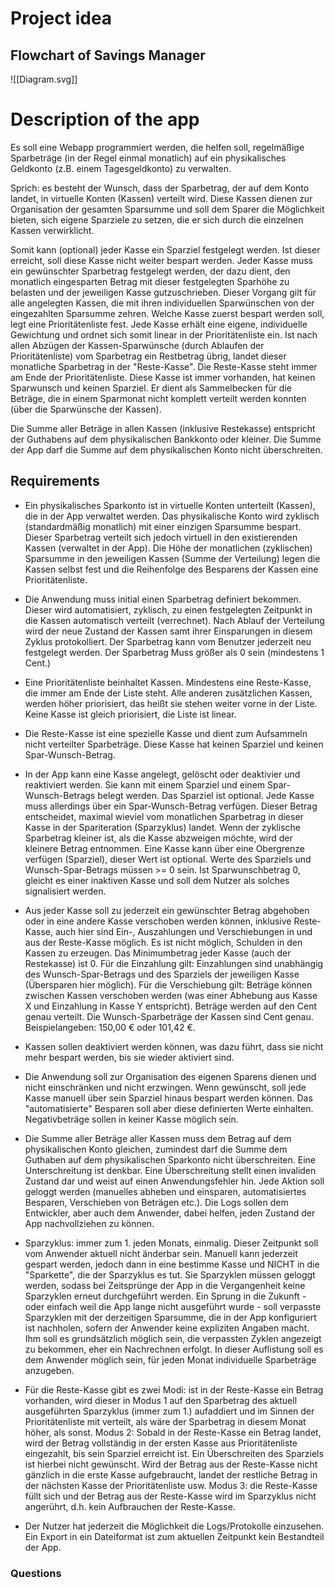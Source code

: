 # Project idea

## Flowchart of Savings Manager

![[Diagram.svg]]

# Description of the app

Es soll eine Webapp programmiert werden, die helfen soll, regelmäßige Sparbeträge (in der Regel einmal monatlich) auf ein physikalisches Geldkonto (z.B. einem Tagesgeldkonto) zu verwalten.

Sprich: es besteht der Wunsch, dass der Sparbetrag, der auf dem Konto landet, in virtuelle Konten (Kassen) verteilt wird. Diese Kassen dienen zur Organisation der gesamten Sparsumme und soll dem Sparer die Möglichkeit bieten, sich eigene Sparziele zu setzen, die er sich durch die einzelnen Kassen verwirklicht.

Somit kann (optional) jeder Kasse ein Sparziel festgelegt werden. Ist dieser erreicht, soll diese Kasse nicht weiter bespart werden. Jeder Kasse muss ein gewünschter Sparbetrag festgelegt werden, der dazu dient, den monatlich eingesparten Betrag mit dieser festgelegten Sparhöhe zu belasten und der jeweiligen Kasse gutzuschrieben. Dieser Vorgang gilt für alle angelegten Kassen, die mit ihren individuellen Sparwünschen von der eingezahlten Sparsumme zehren. Welche Kasse zuerst bespart werden soll, legt eine Prioritätenliste fest. Jede Kasse erhält eine eigene, individuelle Gewichtung und ordnet sich somit linear in der Prioritätenliste ein. Ist nach allen Abzügen der Kassen-Sparwünsche (durch Ablaufen der Prioritätenliste) vom Sparbetrag ein Restbetrag übrig, landet dieser monatliche Sparbetrag in der "Reste-Kasse". Die Reste-Kasse steht immer am Ende der Prioritätenliste. Diese Kasse ist immer vorhanden, hat keinen Sparwunsch und keinen Sparziel. Er dient als Sammelbecken für die Beträge, die in einem Sparmonat nicht komplett verteilt werden konnten (über die Sparwünsche der Kassen). 

Die Summe aller Beträge in allen Kassen (inklusive Restekasse) entspricht der Guthabens auf dem physikalischen Bankkonto oder kleiner. Die Summe der App darf die Summe auf dem physikalischen Konto nicht überschreiten.

## Requirements

- Ein physikalisches Sparkonto ist in virtuelle Konten unterteilt (Kassen), die in der App verwaltet werden. Das physikalische Konto wird zyklisch (standardmäßig monatlich) mit einer einzigen Sparsumme bespart. Dieser Sparbetrag verteilt sich jedoch virtuell in den existierenden Kassen (verwaltet in der App). Die Höhe der monatlichen (zyklischen) Sparsumme in den jeweiligen Kassen (Summe der Verteilung) legen die Kassen selbst fest und die Reihenfolge des Besparens der Kassen eine Prioritätenliste.

- Die Anwendung muss initial einen Sparbetrag definiert bekommen. Dieser wird automatisiert, zyklisch, zu einen festgelegten Zeitpunkt in die Kassen automatisch verteilt (verrechnet). Nach Ablauf der Verteilung wird der neue Zustand der Kassen samt ihrer Einsparungen in diesem Zyklus protokolliert. Der Sparbetrag kann vom Benutzer jederzeit neu festgelegt werden. Der Sparbetrag Muss größer als 0 sein (mindestens 1 Cent.)

- Eine Prioritätenliste beinhaltet Kassen. Mindestens eine Reste-Kasse, die immer am Ende der Liste steht. Alle anderen zusätzlichen Kassen, werden höher priorisiert, das heißt sie stehen weiter vorne in der Liste. Keine Kasse ist gleich priorisiert, die Liste ist linear.

- Die Reste-Kasse ist eine spezielle Kasse und dient zum Aufsammeln nicht verteilter Sparbeträge. Diese Kasse hat keinen Sparziel und keinen Spar-Wunsch-Betrag.

- In der App kann eine Kasse angelegt, gelöscht oder deaktivier und reaktiviert werden. Sie kann mit einem Sparziel und einem Spar-Wunsch-Betrags belegt werden. Das Sparziel ist optional. Jede Kasse muss allerdings über ein Spar-Wunsch-Betrag verfügen. Dieser Betrag entscheidet, maximal wieviel vom monatlichen Sparbetrag in dieser Kasse in der Spariteration (Sparzyklus) landet. Wenn der zyklische Sparbetrag kleiner ist, als die Kasse abzweigen möchte, wird der kleinere Betrag entnommen. Eine Kasse kann über eine Obergrenze verfügen (Sparziel), dieser Wert ist optional. Werte des Sparziels und Wunsch-Spar-Betrags müssen >= 0 sein. Ist Sparwunschbetrag 0, gleicht es einer inaktiven Kasse und soll dem Nutzer als solches signalisiert werden.

- Aus jeder Kasse soll zu jederzeit ein gewünschter Betrag abgehoben oder in eine andere Kasse verschoben werden können, inklusive Reste-Kasse, auch hier sind Ein-, Auszahlungen und Verschiebungen in und aus der Reste-Kasse möglich.  Es ist nicht möglich, Schulden in den Kassen zu erzeugen. Das Minimumbetrag jeder Kasse (auch der Restekasse) ist 0. Für die Einzahlung gilt: Einzahlungen sind unabhängig des Wunsch-Spar-Betrags und des Sparziels der jeweiligen Kasse (Übersparen hier möglich). Für die Verschiebung gilt: Beträge können zwischen Kassen verschoben werden (was einer Abhebung aus Kasse X und Einzahlung in Kasse Y entspricht). Beträge werden auf den Cent genau verteilt. Die Wunsch-Sparbeträge der Kassen sind Cent genau. Beispielangeben: 150,00 € oder 101,42 €.

- Kassen sollen deaktiviert werden können, was dazu führt, dass sie nicht mehr bespart werden, bis sie wieder aktiviert sind.

- Die Anwendung soll zur Organisation des eigenen Sparens dienen und nicht einschränken und nicht erzwingen. Wenn gewünscht, soll jede Kasse manuell über sein Sparziel hinaus bespart werden können. Das "automatisierte" Besparen soll aber diese definierten Werte einhalten. Negativbeträge sollen in keiner Kasse möglich sein.

- Die Summe aller Beträge aller Kassen muss dem Betrag auf dem physikalischen Konto gleichen, zumindest darf die Summe dem Guthaben auf dem physikalischen Sparkonto nicht überschreiten. Eine Unterschreitung ist denkbar. Eine Überschreitung stellt einen invaliden Zustand dar und weist auf einen Anwendungsfehler hin. Jede Aktion soll geloggt werden (manuelles abheben und einsparen, automatisiertes Besparen, Verschieben von Beträgen etc.). Die Logs sollen dem Entwickler, aber auch dem Anwender, dabei helfen, jeden Zustand der App nachvollziehen zu können.

- Sparzyklus: immer zum 1. jeden Monats, einmalig. Dieser Zeitpunkt soll vom Anwender aktuell nicht änderbar sein. Manuell kann jederzeit gespart werden, jedoch dann in eine bestimme Kasse und NICHT in die "Sparkette", die der Sparzyklus es tut. Sie Sparzyklen müssen geloggt werden, sodass bei Zeitsprünge der App in die Vergangenheit keine Sparzyklen erneut durchgeführt werden. Ein Sprung in die Zukunft - oder einfach weil die App lange nicht ausgeführt wurde - soll verpasste Sparzyklen mit der derzeitigen Sparsumme, die in der App konfiguriert ist nachholen, sofern der Anwender keine expliziten Angaben macht. Ihm soll es grundsätzlich möglich sein, die verpassten Zyklen angezeigt zu bekommen, eher ein Nachrechnen erfolgt. In dieser Auflistung soll es dem Anwender möglich sein, für jeden Monat individuelle Sparbeträge anzugeben.

- Für die Reste-Kasse gibt es zwei Modi: ist in der Reste-Kasse ein Betrag vorhanden, wird dieser in Modus 1 auf den Sparbetrag des aktuell ausgeführten Sparzyklus (immer zum 1.) aufaddiert und im Sinnen der Prioritätenliste mit verteilt, als wäre der Sparbetrag in diesem Monat höher, als sonst. Modus 2: Sobald in der Reste-Kasse ein Betrag landet, wird der Betrag vollständig in der ersten Kasse aus Prioritätenliste eingezahlt, bis sein Sparziel erreicht ist. Ein Überschreiten des Sparziels ist hierbei nicht gewünscht. Wird der Betrag aus der Reste-Kasse nicht gänzlich in die erste Kasse aufgebraucht, landet der restliche Betrag in der nächsten Kasse der Prioritätenliste usw. Modus 3: die Reste-Kasse füllt sich und der Betrag aus der Reste-Kasse wird im Sparzyklus nicht angerührt, d.h. kein Aufbrauchen der Reste-Kasse.

- Der Nutzer hat jederzeit die Möglichkeit die Logs/Protokolle einzusehen. Ein Export in ein Dateiformat ist zum aktuellen Zeitpunkt kein Bestandteil der App.


### Questions

